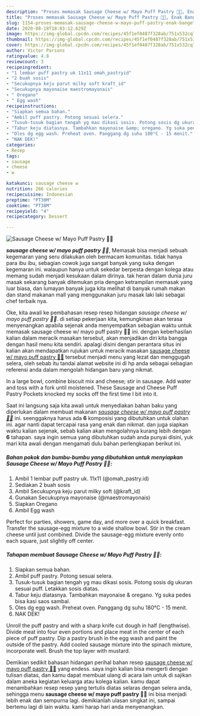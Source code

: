 ```yaml
---
description: "Proses memasak Sausage Cheese w/ Mayo Puff Pastry 🌭🧀, Enak Banget"
title: "Proses memasak Sausage Cheese w/ Mayo Puff Pastry 🌭🧀, Enak Banget"
slug: 1154-proses-memasak-sausage-cheese-w-mayo-puff-pastry-enak-banget
date: 2020-08-18T18:03:12.629Z
image: https://img-global.cpcdn.com/recipes/45f1ef0487f328ab/751x532cq70/sausage-cheese-w-mayo-puff-pastry-🌭🧀-foto-resep-utama.jpg
thumbnail: https://img-global.cpcdn.com/recipes/45f1ef0487f328ab/751x532cq70/sausage-cheese-w-mayo-puff-pastry-🌭🧀-foto-resep-utama.jpg
cover: https://img-global.cpcdn.com/recipes/45f1ef0487f328ab/751x532cq70/sausage-cheese-w-mayo-puff-pastry-🌭🧀-foto-resep-utama.jpg
author: Victor Parsons
ratingvalue: 4.8
reviewcount: 3
recipeingredient:
- "1 lembar puff pastry uk 11x11 omah_pastryid"
- "2 buah sosis"
- "Secukupnya keju parut milky soft kraft_id"
- "Secukupnya mayonaise maestromayonais"
- " Oregano"
- " Egg wash"
recipeinstructions:
- "Siapkan semua bahan."
- "Ambil puff pastry. Potong sesuai selera."
- "Tusuk-tusuk bagian tengah yg mau dikasi sosis. Potong sosis dg ukuran sesuai puff. Letakkan sosis diatas."
- "Tabur keju diatasnya. Tambahkan mayonaise &amp; oregano. Yg suka pedes bisa kasi saos sambal."
- "Oles dg egg wash. Preheat oven. Panggang dg suhu 180°C - 15 menit."
- "NAK DEK!"
categories:
- Resep
tags:
- sausage
- cheese
- w

katakunci: sausage cheese w 
nutrition: 266 calories
recipecuisine: Indonesian
preptime: "PT30M"
cooktime: "PT38M"
recipeyield: "4"
recipecategory: Dessert

---
```



![Sausage Cheese w/ Mayo Puff Pastry 🌭🧀](https://img-global.cpcdn.com/recipes/45f1ef0487f328ab/751x532cq70/sausage-cheese-w-mayo-puff-pastry-🌭🧀-foto-resep-utama.jpg)

<b><i>sausage cheese w/ mayo puff pastry 🌭🧀</i></b>, Memasak bisa menjadi sebuah kegemaran yang seru dilakukan oleh bermacam komunitas. tidak hanya para ibu ibu, sebagian cowok juga sangat banyak yang suka dengan kegemaran ini. walaupun hanya untuk sekedar berpesta dengan kolega atau memang sudah menjadi kesukaan dalam dirinya. tak heran dalam dunia juru masak sekarang banyak ditemukan pria dengan ketrampilan memasak yang luar biasa, dan lumayan banyak juga kita melihat di banyak rumah makan dan stand makanan mall yang menggunakan juru masak laki laki sebagai chef terbaik nya.

Oke, kita awali ke pembahasan resep resep hidangan <i>sausage cheese w/ mayo puff pastry 🌭🧀</i>. di setiap pekerjaan kita, kemungkinan akan terasa menyenangkan apabila sejenak anda menyempatkan sebagian waktu untuk memasak sausage cheese w/ mayo puff pastry 🌭🧀 ini. dengan keberhasilan kalian dalam meracik masakan tersebut, akan menjadikan diri kita bangga dengan hasil menu kita sendiri. apalagi disini dengan perantara situs ini kalian akan mendapatkan rujukan untuk meracik masakan <u>sausage cheese w/ mayo puff pastry 🌭🧀</u> tersebut menjadi menu yang lezat dan menggugah selera, oleh sebab itu tandai alamat website ini di hp anda sebagai sebagian referensi anda dalam mengolah hidangan baru yang nikmat.

In a large bowl, combine biscuit mix and cheese; stir in sausage. Add water and toss with a fork until moistened. These Sausage and Cheese Puff Pastry Pockets knocked my socks off the first time I bit into it.


Saat ini langsung saja kita awali untuk menyediakan bahan baku yang diperlukan dalam membuat makanan <u><i>sausage cheese w/ mayo puff pastry 🌭🧀</i></u> ini. seenggaknya harus ada <b>6</b> komposisi yang dibutuhkan untuk olahan ini. agar nanti dapat tercapai rasa yang enak dan nikmat. dan juga siapkan waktu kalian sejenak, sebab kalian akan mengolahnya kurang lebih dengan <b>6</b> tahapan. saya ingin semua yang dibutuhkan sudah anda punyai disini, yuk mari kita awali dengan mengamati dulu bahan perlengkapan berikut ini.

<!--inarticleads1-->

##### Bahan pokok dan bumbu-bumbu yang dibutuhkan untuk menyiapkan Sausage Cheese w/ Mayo Puff Pastry 🌭🧀:

1. Ambil 1 lembar puff pastry uk. 11x11 (@omah_pastry.id)
1. Sediakan 2 buah sosis
1. Ambil Secukupnya keju parut milky soft (@kraft_id)
1. Gunakan Secukupnya mayonaise (@maestromayonais)
1. Siapkan  Oregano
1. Ambil  Egg wash


Perfect for parties, showers, game day, and more over a quick breakfast. Transfer the sausage-egg mixture to a wide shallow bowl. Stir in the cream cheese until just combined. Divide the sausage-egg mixture evenly onto each square, just slightly off center. 

<!--inarticleads2-->

##### Tahapan membuat Sausage Cheese w/ Mayo Puff Pastry 🌭🧀:

1. Siapkan semua bahan.
1. Ambil puff pastry. Potong sesuai selera.
1. Tusuk-tusuk bagian tengah yg mau dikasi sosis. Potong sosis dg ukuran sesuai puff. Letakkan sosis diatas.
1. Tabur keju diatasnya. Tambahkan mayonaise &amp; oregano. Yg suka pedes bisa kasi saos sambal.
1. Oles dg egg wash. Preheat oven. Panggang dg suhu 180°C - 15 menit.
1. NAK DEK!


Unroll the puff pastry and with a sharp knife cut dough in half (lengthwise). Divide meat into four even portions and place meat in the center of each piece of puff pastry. Dip a pastry brush in the egg wash and paint the outside of the pastry. Add cooled sausage mixture into the spinach mixture, incorporate well. Brush the top layer with mustard. 

Demikian sedikit bahasan hidangan perihal bahan resep <u>sausage cheese w/ mayo puff pastry 🌭🧀</u> yang endess. saya ingin kalian bisa mengerti dengan tulisan diatas, dan kamu dapat membuat ulang di acara lain untuk di sajikan dalam aneka kegiatan keluarga atau kolega kalian. kamu dapat menambahkan resep resep yang tertulis diatas selaras dengan selera anda, sehingga menu <b>sausage cheese w/ mayo puff pastry 🌭🧀</b> ini bisa menjadi lebih enak dan sempurna lagi. demikianlah ulasan singkat ini, sampai bertemu lagi di lain waktu. kami harap hari anda menyenangkan.
